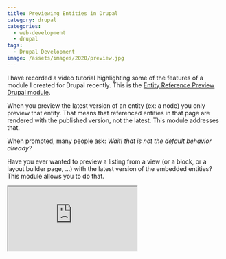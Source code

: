 ```yaml
---
title: Previewing Entities in Drupal
category: drupal
categories:
  - web-development
  - drupal
tags:
  - Drupal Development
image: /assets/images/2020/preview.jpg
---
```

I have recorded a video tutorial highlighting some of the features of a module I created for Drupal recently. This is
the [Entity Reference Preview Drupal module](https://www.drupal.org/project/entity_reference_preview).

<!-- more -->

When you preview the latest version of an entity (ex: a node) you only preview that entity. That means that referenced entities in that page are rendered with the published version, not the latest. This module addresses that.

When prompted, many people ask: _Wait! that is not the default behavior already?_

Have you ever wanted to preview a listing from a view (or a block, or a layout builder page, ...) with the latest version of the embedded entities? This module allows you to do that.

<div class="video-wrapper"><iframe allowfullscreen src='https://youtube.com/embed/kmgsNEWYtrQ' ></iframe></div>
